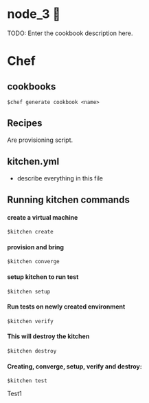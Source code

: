 # node_3 :taco:

TODO: Enter the cookbook description here.

# Chef

## cookbooks
    $chef generate cookbook <name>

## Recipes
Are provisioning script.

## kitchen.yml
- describe everything in this file

## Running  kitchen commands

#### create a virtual machine
    $kitchen create

#### provision and bring

    $kitchen converge

#### setup kitchen to run test
    $kitchen setup

#### Run tests on newly created environment
    $kitchen verify

#### This will destroy the kitchen
    $kitchen destroy

#### Creating, converge, setup, verify and destroy:
    $kitchen test

  Test1

